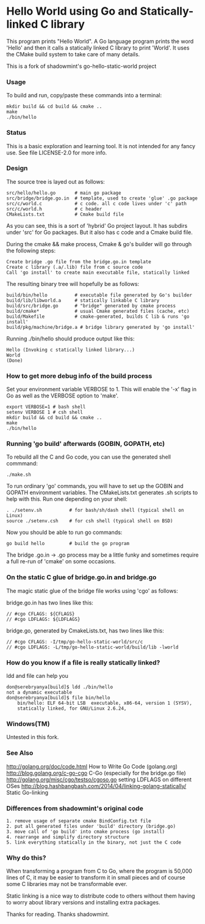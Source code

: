 # Hello World using Go and Statically-linked C library

This program prints "Hello World". A Go language program prints the word 
'Hello' and then it calls a statically linked C library to print 
'World'. It uses the CMake build system to take care of many details.

This is a fork of shadowmint's go-hello-static-world project

### Usage

To build and run, copy/paste these commands into a terminal:
   
    mkdir build && cd build && cmake ..
    make
    ./bin/hello

### Status

This is a basic exploration and learning tool. It is not intended for 
any fancy use. See file LICENSE-2.0 for more info.

### Design

The source tree is layed out as follows:

    src/hello/hello.go       # main go package
    src/bridge/bridge.go.in  # template, used to create 'glue' .go package
    src/c/world.c            # c code. all c code lives under 'c' path
    src/c/world.h            # c header
    CMakeLists.txt           # Cmake build file

As you can see, this is a sort of 'hybrid' Go project layout. It 
has subdirs under 'src' for Go packages. But it also has c code and
a Cmake build file.

During the cmake && make process, Cmake & go's builder will go through 
the following steps:

    Create bridge .go file from the bridge.go.in template
    Create c library (.a/.lib) file from c source code
    Call 'go install' to create main executable file, statically linked

The resulting binary tree will hopefully be as follows:

    build/bin/hello          # executable file generated by Go's builder
    build/lib/libworld.a     # statically linkable C library
    build/src/bridge.go      # "bridge" generated by cmake process
    build/cmake*             # usual Cmake generated files (cache, etc)
    build/Makefile           # cmake-generated, builds C lib & runs 'go install'
    build/pkg/machine/bridge.a # bridge library generated by 'go install'

Running ./bin/hello should produce output like this:

    Hello (Invoking c statically linked library...)
    World
    (Done)

### How to get more debug info of the build process

Set your environment variable VERBOSE to 1. This will enable the '-x' 
flag in Go as well as the VERBOSE option to 'make'.

    export VERBOSE=1 # bash shell
    setenv VERBOSE 1 # csh shell
    mkdir build && cd build && cmake ..
    make
    ./bin/hello

### Running 'go build' afterwards (GOBIN, GOPATH, etc)

To rebuild all the C and Go code, you can use the generated shell commmand:

    ./make.sh

To run ordinary 'go' commands, you will have to set up the GOBIN and 
GOPATH environment variables. The CMakeLists.txt generates .sh scripts to 
help with this. Run one depending on your shell:

    . ./setenv.sh          # for bash/sh/dash shell (typical shell on Linux)
    source ./setenv.csh    # for csh shell (typical shell on BSD)

Now you should be able to run go commands:

    go build hello         # build the go program

The bridge .go.in -> .go process may be a little funky and sometimes require
a full re-run of 'cmake' on some occasions.
 
### On the static C glue of bridge.go.in and bridge.go

The magic static glue of the bridge file works using 'cgo' as follows:

bridge.go.in has two lines like this:

    // #cgo CFLAGS: ${CFLAGS}
    // #cgo LDFLAGS: ${LDFLAGS}

bridge.go, generated by CmakeLists.txt, has two lines like this:

    // #cgo CFLAGS: -I/tmp/go-hello-static-world/src/c
    // #cgo LDFLAGS: -L/tmp/go-hello-static-world/build/lib -lworld

### How do you know if a file is really statically linked?

ldd and file can help you

    don@serebryanya[build]$ ldd ./bin/hello 
	not a dynamic executable
    don@serebryanya[build]$ file bin/hello 
        bin/hello: ELF 64-bit LSB  executable, x86-64, version 1 (SYSV), 
        statically linked, for GNU/Linux 2.6.24, 

### Windows(TM)

Untested in this fork.

### See Also

<http://golang.org/doc/code.html> How to Write Go Code (golang.org)
<http://blog.golang.org/c-go-cgo> C-Go (especially for the bridge.go file)
<http://golang.org/misc/cgo/testso/cgoso.go> setting LDFLAGS on different OSes
<http://blog.hashbangbash.com/2014/04/linking-golang-statically/> Static Go-linking

### Differences from shadowmint's original code

    1. remove usage of separate cmake BindConfig.txt file
    2. put all generated files under 'build' directory (bridge.go)
    3. move call of 'go build' into cmake process (go install)
    4. rearrange and simplify directory structure
    5. link everything statically in the binary, not just the C code

### Why do this?

When transforming a program from C to Go, where the program is
50,000 lines of C, it may be easier to transform it in small pieces
and of course some C libraries may not be transformable ever. 

Static linking is a nice way to distribute code to others without them
having to worry about library versions and installing extra packages. 

Thanks for reading. Thanks shadowmint.


